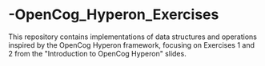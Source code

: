 # -OpenCog_Hyperon_Exercises
This repository contains implementations of data structures and operations inspired by the OpenCog Hyperon framework, focusing on Exercises 1 and 2 from the "Introduction to OpenCog Hyperon" slides. 
